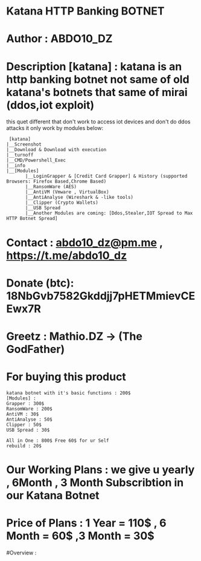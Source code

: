 # Katana HTTP Banking BOTNET #
# Author : ABDO10_DZ
# Description [katana] : katana is an http banking botnet not same of old katana's botnets that same of mirai (ddos,iot exploit)
this quet different that don't work to access iot devices and don't do ddos attacks it only work by modules below:

     [katana]
	|__Screenshot
	|__Download & Download with execution
	|__turnoff
	|__CMD/Powershell_Exec
	|__info
	|__[Modules]
	       |__LoginGrapper & [Credit Card Grapper] & History (supported Browsers: Firefox Based,Chrome Based)
	       |__RansomWare (AES)
	       |__AntiVM (Vmware , VirtualBox)
	       |__AntiAnalyse (Wireshark & -like tools)
	       |__Clipper (Crypto Wallets)
	       |__USB Spread
	       |__Another Modules are coming: [Ddos,Stealer,IOT Spread to Max HTTP Botnet Spread]

# Contact : abdo10_dz@pm.me , https://t.me/abdo10_dz 
# Donate (btc): 18NbGvb7582Gkddjj7pHETMmievCEEwx7R
# Greetz : Mathio.DZ -> (The GodFather) 

# For buying this product

	katana botnet with it's basic functions : 200$ 
	[Modules] :
	Grapper : 300$
	RansomWare : 200$
	AntiVM : 30$
	AntiAnalyse : 50$
	Clipper : 50$
	USB Spread : 30$

	All in One : 800$ Free 60$ for ur Self 
	rebuild : 20$
# Our Working Plans : we give u yearly , 6Month , 3 Month Subscribtion in our Katana Botnet 
# Price of Plans : 1 Year = 110$ , 6 Month = 60$ ,3 Month = 30$

#Overview : 


